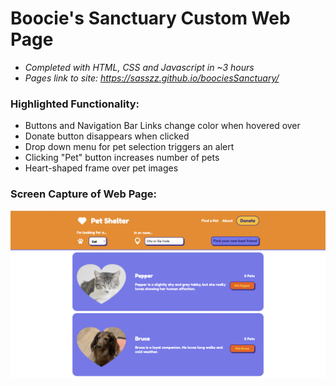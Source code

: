 #  Boocie's Sanctuary Custom Web Page
- *Completed with HTML, CSS and Javascript in ~3 hours*
- *Pages link to site: https://sasszz.github.io/boociesSanctuary/*

### Highlighted Functionality:
- Buttons and Navigation Bar Links change color when hovered over
- Donate button disappears when clicked
- Drop down menu for pet selection triggers an alert
- Clicking "Pet" button increases number of pets
- Heart-shaped frame over pet images

### Screen Capture of Web Page:
<p align="center">
  <img src="./petShelter.png" />
</p>
